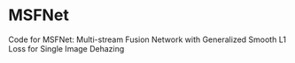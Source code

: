 # MSFNet
Code for MSFNet: Multi-stream Fusion Network with Generalized Smooth L1 Loss for Single Image Dehazing
